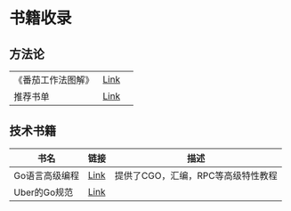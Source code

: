 # 书籍收录

## 方法论

|                    |                                                    |     |
| ------------------ | -------------------------------------------------- | --- |
| 《番茄工作法图解》 | [Link](https://book.douban.com/subject/5916234/)   |     |
| 推荐书单           | [Link](https://juejin.cn/post/7124580180810530853) |     |

## 技术书籍

| 书名           | 链接                                                                | 描述                               |
| -------------- | ------------------------------------------------------------------- | ---------------------------------- |
| Go语言高级编程 | [Link](https://chai2010.cn/advanced-go-programming-book/index.html) | 提供了CGO，汇编，RPC等高级特性教程 |
| Uber的Go规范   | [Link](https://github.com/xxjwxc/uber_go_guide_cn)                  |                                    |